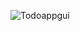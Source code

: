 ![Todoappgui](https://github.com/Regidan-codes/Python-projects/assets/21258579/42a274c2-2ec4-4857-b1b1-ed58f8dfc129)
